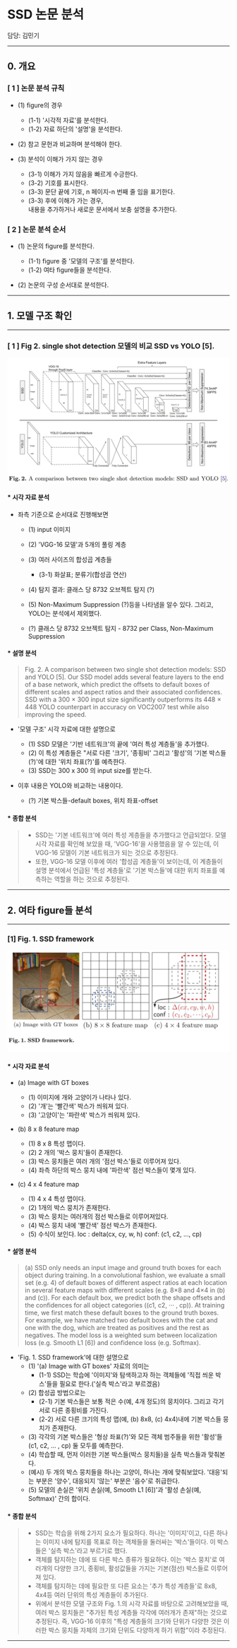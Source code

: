 # SSD 논문 분석

담당: 김민기

----

## 0. 개요

### [ 1 ] 논문 분석 규칙

* (1) figure의 경우   
    + (1-1) '시각적 자료'를 분석한다.   
    + (1-2) 자료 하단의 '설명'을 분석한다.   

* (2) 참고 문헌과 비교하며 분석해야 한다.   

* (3) 분석이 이해가 가지 않는 경우   
    + (3-1) 이해가 가지 않음을 빠르게 수긍한다.   
    + (3-2) 기호를 표시한다.   
    + (3-3) 문단 끝에 기호, n 페이지-n 번째 줄 임을 표기한다.   
    + (3-3) 후에 이해가 가는 경우,   
    내용을 추가하거나 새로운 문서에서 보충 설명을 추가한다.   

### [ 2 ] 논문 분석 순서

* (1) 논문의 figure를 분석한다.   
    + (1-1) figure 중 '모델의 구조'를 분석한다.   
    + (1-2) 여타 figure들을 분석한다.   

* (2) 논문의 구성 순서대로 분석한다.   

----

## 1. 모델 구조 확인

----

### [ 1 ] Fig 2. single shot detection 모델의 비교 SSD vs YOLO [5].

![Alt text](/Objectdetection/01_SSD_2016/rsc/image/model_structure.JPG "Model Structures")

#### * 시각 자료 분석

* 좌측 기준으로 순서대로 진행해보면
    + (1) input 이미지   
    + (2) 'VGG-16 모델'과 5개의 풀링 계층   
    + (3) 여러 사이즈의 합성곱 계층들   
        - (3-1) 화살표; 분류기(합성곱 연산)
    + (4) 탐지 결과: 클래스 당 8732 오브젝트 탐지 (?)   
    + (5) Non-Maximum Suppression (?)등을 나타냄을 알수 있다. 그리고, YOLO는 분석에서 제외했다.

    + (?) 클래스 당 8732 오브젝트 탐지 - 8732 per Class, Non-Maximum Suppression

#### * 설명 분석

> Fig. 2. A comparison between two single shot detection models: SSD and YOLO [5]. Our SSD model adds several feature layers to the end of a base network, which predict the offsets to default boxes of different scales and aspect ratios and their associated confidences. SSD with a 300 × 300 input size significantly outperforms its 448 × 448 YOLO counterpart in accuracy on VOC2007 test while also improving the speed.

* '모델 구조' 시각 자료에 대한 설명으로
    + (1) SSD 모델은 '기반 네트워크'의 끝에 '여러 특성 계층들'을 추가했다.
    + (2) 이 특성 계층들은 "서로 다른 '크기', '종횡비' 그리고 '활성'의 '기본 박스들(?)'에 대한 '위치 좌표(?)'를 예측한다.
    + (3) SSD는 300 x 300 의 input size를 받는다.   

* 이후 내용은 YOLO와 비교하는 내용이다.   

    + (?) 기본 박스들-default boxes, 위치 좌표-offset

#### * 종합 분석

> * SSD는 '기본 네트워크'에 여러 특성 게층들을 추가했다고 언급되었다. 모델 시각 자료를 확인해 보았을 때, 'VGG-16'을 사용했음을 알 수 있는데, 이 VGG-16 모델이 기본 네트워크가 되는 것으로 추정된다.
> * 또한, VGG-16 모델 이후에 여러 '합성곱 계층들'이 보이는데, 이 계층들이 설명 분석에서 언급된 '특성 계층들'로 '기본 박스들'에 대한 위치 좌표를 예측하는 역할을 하는 것으로 추정된다.

----

## 2. 여타 figure들 분석

----

### [1] Fig. 1. SSD framework

![Alt text](/Objectdetection/01_SSD_2016/rsc/image/Fig01_SSD_framework.JPG "Fig. 1. SSD framework")

#### * 시각 자료 분석

* (a) Image with GT boxes
    + (1) 이미지에 개와 고양이가 나타나 있다.
    + (2) '개'는 '빨간색' 박스가 씌워져 있다.
    + (3) '고양이'는 '파란색' 박스가 씌워져 있다.
    
* (b) 8 x 8 feature map
    + (1) 8 x 8 특성 맵이다.
    + (2) 2 개의 '박스 뭉치'들이 존재한다.
    + (3) 박스 뭉치들은 여러 개의 '점선 박스'들로 이루어져 있다.
    + (4) 좌측 하단의 박스 뭉치 내에 '파란색' 점선 박스들이 몇개 있다.
    
* (c) 4 x 4 feature map
    + (1) 4 x 4 특성 맵이다.
    + (2) 1개의 박스 뭉치가 존재한다.
    + (3) 박스 뭉치는 여러개의 점선 박스들로 이루어져있다.
    + (4) 박스 뭉치 내에 '빨간색' 점선 박스가 존재한다.
    + (5) 수식이 보인다.
        loc : delta(cx, cy, w, h)
        conf: (c1, c2, ..., cp)

#### * 설명 분석

> (a) SSD only needs an input image and ground truth boxes for each object during training. In a convolutional fashion, we evaluate a small set (e.g. 4) of default boxes of different aspect ratios at each location in several feature maps with different scales (e.g. 8×8 and 4×4 in (b) and (c)). For each default box, we predict both the shape offsets and the confidences for all object categories ((c1, c2, ··· , cp)). At training time, we first match these default boxes to the ground truth boxes. For example, we have matched two default boxes with the cat and one with the dog, which are treated as positives and the rest as negatives. The model loss is a weighted sum between localization loss (e.g. Smooth L1 [6]) and confidence loss (e.g. Softmax).

* 'Fig. 1. SSD framework'에 대한 설명으로
    + (1) '(a) Image with GT boxes' 자료의 의미는 
        - (1-1) SSD는 학습에 '이미지'와
            탐색하고자 하는 객체들에 '직접 씌운 박스'들을 
            필요로 한다.('실측 박스'라고 부르겠음)
    + (2) 합성곱 방법으로는
        - (2-1) 기본 박스들은 보통 적은 수(예, 4개 정도)의 뭉치이다. 그리고 각기 서로 다른 종횡비를 가진다.
        - (2-2) 서로 다른 크기의 특성 맵(예, (b) 8x8, (c) 4x4)내에 기본 박스들 뭉치가 존재한다.
    + (3) 각각의 기본 박스들은 '형상 좌표(?)'와 모든 객체 범주들을 위한 '활성'들(c1, c2, ... , cp) 둘 모두를 예측한다.
    + (4) 학습할 때, 먼저 이러한 기본 박스들(박스 뭉치들)을 실측 박스들과 맞춰본다.
    + (예시) 두 개의 박스 뭉치들을 하나는 고양이, 하나는 개에 맞춰보았다. '대응'되는 부분은 '양수', 대응되지 '않는' 부분은 '음수'로 취급한다.
    + (5) 모델의 손실은 '위치 손실(예, Smooth L1 [6])'과 '활성 손실(예, Softmax)' 간의 합이다.

#### * 종합 분석

> * SSD는 학습을 위해 2가지 요소가 필요하다. 하나는 '이미지'이고, 다른 하나는 이미지 내에 탐지를 목표로 하는 객체들을 둘러싸는 '박스'들이다. 이 박스들은 '실측 박스'라고 부르기로 했다.
> * 객체를 탐지하는 데에 또 다른 박스 종류가 필요하다. 이는 '박스 뭉치'로 여러개의 다양한 크기, 종횡비, 활성값들을 가지는 기본(점선) 박스들로 이루어져 있다.
> * 객체를 탐지하는 데에 필요한 또 다른 요소는 '추가 특성 계층들'로 8x8, 4x4등 여러 단위의 특성 계층들이 추가된다.
> * 위에서 분석한 모델 구조와 Fig. 1.의 시각 자료를 바탕으로 고려해보았을 때, 여러 박스 뭉치들은 "추가된 특성 계층들 각각에 여러개가 존재"하는 것으로 추정된다. 즉, VGG-16 이후의 "특성 계층들의 크기와 단위가 다양한 것은 이러한 박스 뭉치들 자체의 크기와 단위도 다양하게 하기 위함"이라 추정된다.

----
